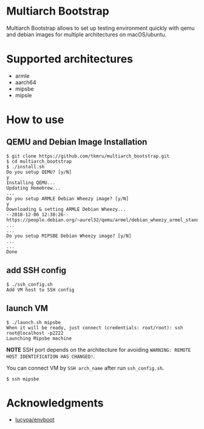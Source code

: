 # Multiarch Bootstrap

Multiarch Bootstrap allows to set up testing environment quickly with qemu and debian images for multiple architectures on macOS/ubuntu.

# Supported architectures

- armle
- aarch64
- mipsbe
- mipsle

# How to use
## QEMU and Debian Image Installation

```
$ git clone https://github.com/tkmru/multiarch_bootstrap.git
$ cd multiarch_bootstrap
$ ./install.sh
Do you setup QEMU? [y/N]
y
Installing QEMU...
Updating Homebrew...
...
Do you setup ARMLE Debian Wheezy image? [y/N]
y
Downloading & setting ARMLE Debian Wheezy...
--2018-12-06 12:30:26--  https://people.debian.org/~aurel32/qemu/armel/debian_wheezy_armel_standard.qcow2
...
...
Do you setup MIPSBE Debian Wheezy image? [y/N]
...
...
Done
```

## add SSH config

```
$ ./ssh_config.sh
Add VM host to SSH config
```

## launch VM

```
$ ./launch.sh mipsbe
When it will be ready, just connect (credentials: root/root): ssh root@localhost -p2222
Launching Mipsbe machine
```

**NOTE** SSH port depends on the architecture for avoiding `WARNING: REMOTE HOST IDENTIFICATION HAS CHANGED!`.

You can connect VM by `SSH arch_name` after run `ssh_config.sh`.

```
$ ssh mipsbe
```

# Acknowledgments

- [lucyoa/envboot](https://github.com/lucyoa/envboot)
